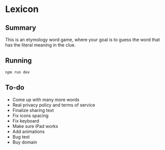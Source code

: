 # Lexicon

## Summary

This is an etymology word game, where your goal is to guess the word that has the literal meaning in the clue.

## Running

`npm run dev`

## To-do

* Come up with many more words
* Real privacy policy and terms of service
* Finalize sharing text
* Fix icons spacing
* Fix keyboard
* Make sure iPad works
* Add animations
* Bug test
* Buy domain